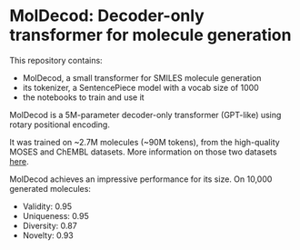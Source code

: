 # MolDecod: Decoder-only transformer for molecule generation

This repository contains:
- MolDecod, a small transformer for SMILES molecule generation
- its tokenizer, a SentencePiece model with a vocab size of 1000
- the notebooks to train and use it

MolDecod is a 5M-parameter decoder-only transformer (GPT-like) using rotary positional encoding.

It was trained on ~2.7M molecules (~90M tokens), from the high-quality MOSES and ChEMBL datasets. More information on those two datasets [here](https://tdcommons.ai/generation_tasks/molgen/).

MolDecod achieves an impressive performance for its size.
On 10,000 generated molecules:
- Validity: 0.95
- Uniqueness: 0.95
- Diversity: 0.87
- Novelty: 0.93
